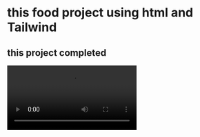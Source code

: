 <h1>this food project using html and Tailwind </h1>

<h2>this project completed</h2>


<video src="https://biaupload.com/static/files-2024-09/org-566809a9b3f21.mp4" controls></video>
